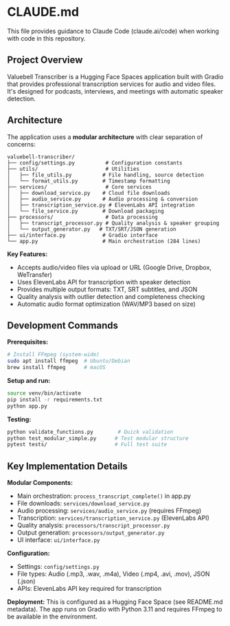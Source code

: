 # CLAUDE.md

This file provides guidance to Claude Code (claude.ai/code) when working with code in this repository.

## Project Overview

Valuebell Transcriber is a Hugging Face Spaces application built with Gradio that provides professional transcription services for audio and video files. It's designed for podcasts, interviews, and meetings with automatic speaker detection.

## Architecture

The application uses a **modular architecture** with clear separation of concerns:

```
valuebell-transcriber/
├── config/settings.py          # Configuration constants
├── utils/                      # Utilities
│   ├── file_utils.py          # File handling, source detection
│   └── format_utils.py        # Timestamp formatting
├── services/                   # Core services
│   ├── download_service.py    # Cloud file downloads
│   ├── audio_service.py       # Audio processing & conversion
│   ├── transcription_service.py # ElevenLabs API integration
│   └── file_service.py        # Download packaging
├── processors/                 # Data processing
│   ├── transcript_processor.py # Quality analysis & speaker grouping
│   └── output_generator.py   # TXT/SRT/JSON generation
├── ui/interface.py            # Gradio interface
└── app.py                     # Main orchestration (284 lines)
```

**Key Features:**
- Accepts audio/video files via upload or URL (Google Drive, Dropbox, WeTransfer)
- Uses ElevenLabs API for transcription with speaker detection
- Provides multiple output formats: TXT, SRT subtitles, and JSON
- Quality analysis with outlier detection and completeness checking
- Automatic audio format optimization (WAV/MP3 based on size)

## Development Commands

**Prerequisites:**
```bash
# Install FFmpeg (system-wide)
sudo apt install ffmpeg  # Ubuntu/Debian
brew install ffmpeg      # macOS
```

**Setup and run:**
```bash
source venv/bin/activate
pip install -r requirements.txt
python app.py
```

**Testing:**
```bash
python validate_functions.py        # Quick validation
python test_modular_simple.py      # Test modular structure
pytest tests/                      # Full test suite
```

## Key Implementation Details

**Modular Components:**
- Main orchestration: `process_transcript_complete()` in app.py
- File downloads: `services/download_service.py`
- Audio processing: `services/audio_service.py` (requires FFmpeg)
- Transcription: `services/transcription_service.py` (ElevenLabs API)
- Quality analysis: `processors/transcript_processor.py`
- Output generation: `processors/output_generator.py`
- UI interface: `ui/interface.py`

**Configuration:**
- Settings: `config/settings.py`
- File types: Audio (.mp3, .wav, .m4a), Video (.mp4, .avi, .mov), JSON (.json)
- APIs: ElevenLabs API key required for transcription

**Deployment:**
This is configured as a Hugging Face Space (see README.md metadata). The app runs on Gradio with Python 3.11 and requires FFmpeg to be available in the environment.